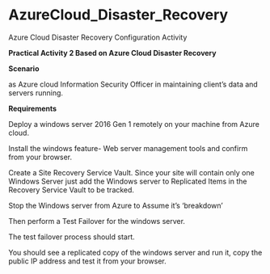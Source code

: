 # AzureCloud_Disaster_Recovery

Azure Cloud Disaster Recovery Configuration Activity

**Practical Activity 2 Based on Azure Cloud Disaster Recovery**  


**Scenario**

as Azure cloud Information Security Officer in maintaining client’s data and servers running. 

**Requirements**

Deploy a windows server 2016 Gen 1 remotely on your machine from Azure cloud. 

Install the windows feature- Web server management tools and confirm from your browser. 

Create a Site Recovery Service Vault. Since your site will contain only one Windows Server just add the Windows server to Replicated Items in the Recovery Service Vault to be tracked. 

Stop the Windows server from Azure to Assume it’s ‘breakdown’ 

Then perform a Test Failover for the windows server. 

The test failover process should start. 

You should see a replicated copy of the windows server and run it, copy the public IP address and test it from your browser.  

